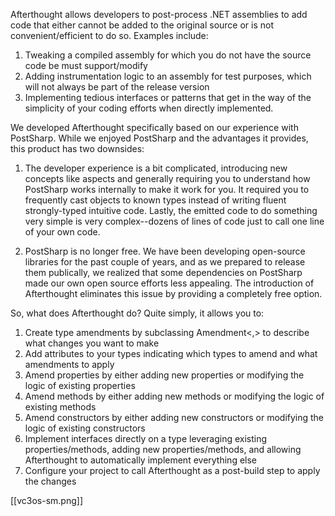 Afterthought allows developers to post-process .NET assemblies to add code that either cannot be added to the original source or is not convenient/efficient to do so.  Examples include:

1. Tweaking a compiled assembly for which you do not have the source code be must support/modify
2. Adding instrumentation logic to an assembly for test purposes, which will not always be part of the release version
3. Implementing tedious interfaces or patterns that get in the way of the simplicity of your coding efforts when directly implemented.

We developed Afterthought specifically based on our experience with PostSharp.  While we enjoyed PostSharp and the advantages it provides, this product has two downsides:

1. The developer experience is a bit complicated, introducing new concepts like aspects and generally requiring you to understand how PostSharp works internally to make it work for you.  It required you to frequently cast objects to known types instead of writing fluent strongly-typed intuitive code.  Lastly, the emitted code to do something very simple is very complex--dozens of lines of code just to call one line of your own code.

2. PostSharp is no longer free.  We have been developing open-source libraries for the past couple of years, and as we prepared to release them publically, we realized that some dependencies on PostSharp made our own open source efforts less appealing.  The introduction of Afterthought eliminates this issue by providing a completely free option.

So, what does Afterthought do?  Quite simply, it allows you to:

1. Create type amendments by subclassing Amendment<,> to describe what changes you want to make
2. Add attributes to your types indicating which types to amend and what amendments to apply
3. Amend properties by either adding new properties or modifying the logic of existing properties
4. Amend methods by either adding new methods or modifying the logic of existing methods
5. Amend constructors by either adding new constructors or modifying the logic of existing constructors
6. Implement interfaces directly on a type leveraging existing properties/methods, adding new properties/methods, and allowing Afterthought to automatically implement everything else
7. Configure your project to call Afterthought as a post-build step to apply the changes

[[vc3os-sm.png]]